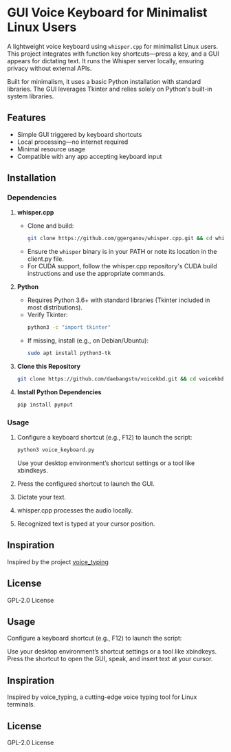 # GUI Voice Keyboard for Minimalist Linux Users

A lightweight voice keyboard using `whisper.cpp` for minimalist Linux users. This project integrates with function key shortcuts—press a key, and a GUI appears for dictating text. It runs the Whisper server locally, ensuring privacy without external APIs.

Built for minimalism, it uses a basic Python installation with standard libraries. The GUI leverages Tkinter and relies solely on Python's built-in system libraries.

## Features
- Simple GUI triggered by keyboard shortcuts
- Local processing—no internet required
- Minimal resource usage
- Compatible with any app accepting keyboard input

## Installation

### Dependencies
1. **whisper.cpp**  
   - Clone and build:  
     ```bash
     git clone https://github.com/ggerganov/whisper.cpp.git && cd whisper.cpp && make
     ```
   - Ensure the `whisper` binary is in your PATH or note its location in the client.py file.
   - For CUDA support, follow the whisper.cpp repository's CUDA build instructions and use the appropriate commands.

2. **Python**  
   - Requires Python 3.6+ with standard libraries (Tkinter included in most distributions).
   - Verify Tkinter:
     ```bash
     python3 -c "import tkinter"
     ```
   - If missing, install (e.g., on Debian/Ubuntu):
     ```bash
     sudo apt install python3-tk
     ```

3. **Clone this Repository**  
   ```bash
   git clone https://github.com/daebangstn/voicekbd.git && cd voicekbd
   ```
4. **Install Python Dependencies**  
   ```bash
   pip install pynput
   ```

### Usage
1. Configure a keyboard shortcut (e.g., F12) to launch the script:
   ```bash
   python3 voice_keyboard.py
   ```
   Use your desktop environment’s shortcut settings or a tool like xbindkeys.

2. Press the configured shortcut to launch the GUI.
3. Dictate your text.
4. whisper.cpp processes the audio locally.
5. Recognized text is typed at your cursor position.

## Inspiration
Inspired by the project [voice_typing](https://github.com/themanyone/voice_typing)

## License
GPL-2.0 License

## Usage
Configure a keyboard shortcut (e.g., F12) to launch the script:

Use your desktop environment’s shortcut settings or a tool like xbindkeys.
Press the shortcut to open the GUI, speak, and insert text at your cursor.

## Inspiration
Inspired by voice_typing, a cutting-edge voice typing tool for Linux terminals.

## License
GPL-2.0 License